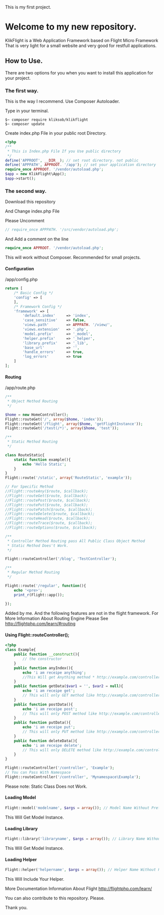 This is my first project.

# Welcome to my new repository.

KlikFlight is a Web Application Framework based on Flight Micro Framework That is very light for a small website and very good for restfull applications.

## How to Use.

There are two options for you when you want to install this application for your project.

### The first way.

This is the way I recommend.
Use Composer Autoloader.

Type in your terminal.

```shell
$~ composer require kliksob/klikflight
$~ composer update
```
Create index.php File in your public root Directory.
```php
<?php
/**
 * This is Index.php File If you Use public directory
 */
define('APPROOT', __DIR__); // set root directory. not public
define('APPPATH', APPROOT. '/app'); // set your application directory
require_once APPROOT. '/vendor/autoload.php';
$app = new KlikFlight\App();
$app->start();
```


### The second way.
Download this repository

And Change index.php File

Please Uncomment
```php
// require_once APPPATH. '/src/vendor/autoload.php';
```

And Add a comment on the line
```php
require_once APPROOT. '/vendor/autoload.php';
```

This will work without Composer. Recommended for small projects.

#### Configuration
/app/config.php

```php
return [
	/* Basic Config */
	'config' => [
	],
	/* Framework Config */
	'framework'	=> [
		'default.index'		=> 'index',
		'case_sensitive' 	=> false,
		'views.path'		=> APPPATH. '/view/',
		'views.extension'	=> '.php',
		'model.prefix'		=> '_model',
		'helper.prefix'		=> '_helper',
		'library.prefix'	=> '_lib',
		'base_url'			=> '',
		'handle_errors'		=> true,
		'log_errors'		=> true
	]
];
```

#### Routing
/app/route.php

```php
/**
 * Object Method Routing
 */

$home = new HomeController();
Flight::routeGet('/', array($home, 'index'));
Flight::routeGet('/flight', array($home, 'getFlightInstance'));
Flight::routeGet('/test(/*)', array($home, 'test'));

/**
 * Static Method Routing
 */

class RouteStatic{
	static function example(){
		echo 'Hello Static';
	}
}
Flight::route('/static', array('RouteStatic', 'example'));

// For Specific Method
//Flight::routeAny($route, $callback);
//Flight::routeGet($route, $callback);
//Flight::routePost($route, $callback);
//Flight::routePut($route, $callback);
//Flight::routePatch($route, $callback);
//Flight::routeDelete($route, $callback);
//Flight::routeHead($route, $callback);
//Flight::routeTrace($route, $callback);
//Flight::routeOptions($route, $callback);

/**
 * Controller Method Routing pass All Public Class Object Method
 * Static Method Does't Work.
 */

Flight::routeController('/blog', 'TestController');

/**
 * Regular Method Routing
 */

Flight::route('/regular', function(){
	echo '<pre>';
	print_r(Flight::app());
	
});
```

Added by me. And the following features are not in the flight framework.
For More Information About Routing Engine Please See http://flightphp.com/learn/#routing

#### Using Flight::routeController();
```php
<?php
class Example{
	public function __construct(){
		// the constructor
	}
	public function anyIndex(){
		echo 'i am receipe anything';
		//This Will get Anything method * http://example.com/controller/ or http://example.com/controller/index
	}
	public function getData($var1 = '', $var2 = null){
		echo 'i am receipe get';
		// This will only GET method like http://example.com/controller/data(/@var1)(/@var2)
	}
	public function postData(){
		echo 'i am receipe post';
		// This will only POST method like http://example.com/controller/data
	}
	public function putData(){
		echo 'i am receipe put';
		// This will only PUT method like http://example.com/controller/data
	}
	public function deleteData(){
		echo 'i am receipe delete';
		// This will only DELETE method like http://example.com/controller/data
	}
}
```
```php
Flight::routeController('/controller', 'Example');
// You can Pass With Namespace
Flight::routeController('/controller', 'Mynamespace\Example');
```
Please note: Static Class Does not Work.

#### Loading Model
```php
Flight::model('modelname', $args = array()); // Model Name Without Prefix
```
This Will Get Model Instance.

#### Loading Library
```php
Flight::library('libraryname', $args = array()); // Library Name Without Prefix.
```
This Will Get Model Instance.

#### Loading Helper
```php
Flight::helper('helpername', $args = array()); // Helper Name Without Prefix
```
This Will Include Your Helper.

More Documentation Information About Flight http://flightphp.com/learn/

You can also contribute to this repository. Please.

Thank you.
